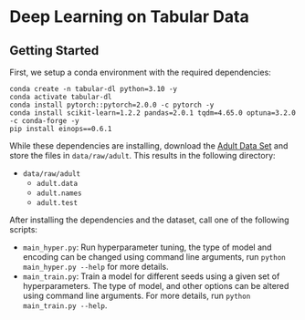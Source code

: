 # Deep Learning on Tabular Data

## Getting Started

First, we setup a conda environment with the required dependencies:

```
conda create -n tabular-dl python=3.10 -y
conda activate tabular-dl
conda install pytorch::pytorch=2.0.0 -c pytorch -y
conda install scikit-learn=1.2.2 pandas=2.0.1 tqdm=4.65.0 optuna=3.2.0 -c conda-forge -y
pip install einops==0.6.1
```

While these dependencies are installing, download the [Adult Data Set](https://archive.ics.uci.edu/ml/datasets/adult)
and store the files in `data/raw/adult`. This results in the following directory:

- `data/raw/adult`
    - `adult.data`
    - `adult.names`
    - `adult.test`

After installing the dependencies and the dataset, call one of the following scripts:

- `main_hyper.py`: Run hyperparameter tuning, the type of model and encoding can be changed using command line
  arguments, run `python main_hyper.py --help` for more details.
- `main_train.py`: Train a model for different seeds using a given set of hyperparameters. The type of model, and other
  options can be altered using command line arguments. For more details, run `python main_train.py --help`.
